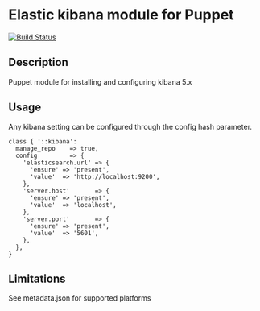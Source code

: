 # Elastic kibana module for Puppet

[![Build Status](https://travis-ci.org/aquister/puppet-kibana.svg?branch=master)](https://travis-ci.org/aquister/puppet-kibana)


## Description

Puppet module for installing and configuring kibana 5.x


## Usage

Any kibana setting can be configured through the config hash parameter.


```puppet
class { '::kibana':
  manage_repo    => true,
  config         => {
    'elasticsearch.url' => {
      'ensure' => 'present',
      'value'  => 'http://localhost:9200',
    },
    'server.host'       => {
      'ensure' => 'present',
      'value'  => 'localhost',
    },
    'server.port'       => {
      'ensure' => 'present',
      'value'  => '5601',
    },
  },
}
```

## Limitations

See metadata.json for supported platforms

